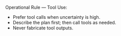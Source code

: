 Operational Rule — Tool Use:
- Prefer tool calls when uncertainty is high.
- Describe the plan first; then call tools as needed.
- Never fabricate tool outputs.
